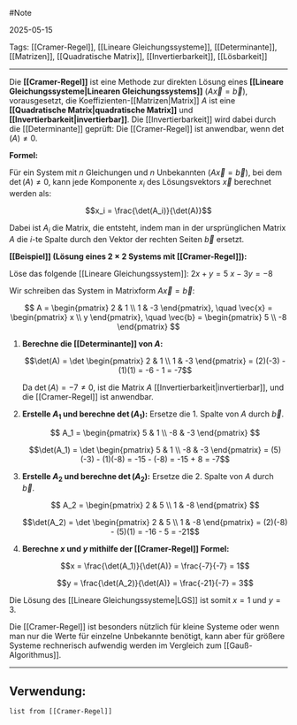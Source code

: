 #Note

2025-05-15

Tags: [[Cramer-Regel]], [[Lineare Gleichungssysteme]], [[Determinante]], [[Matrizen]], [[Quadratische Matrix]], [[Invertierbarkeit]], [[Lösbarkeit]]

---

Die **[[Cramer-Regel]]** ist eine Methode zur direkten Lösung eines **[[Lineare Gleichungssysteme|Linearen Gleichungssystems]]** ($A\vec{x} = \vec{b}$), vorausgesetzt, die Koeffizienten-[[Matrizen|Matrix]] $A$ ist eine **[[Quadratische Matrix|quadratische Matrix]]** und **[[Invertierbarkeit|invertierbar]]**. Die [[Invertierbarkeit]] wird dabei durch die [[Determinante]] geprüft: Die [[Cramer-Regel]] ist anwendbar, wenn $\det(A) \neq 0$.

**Formel:**

Für ein System mit $n$ Gleichungen und $n$ Unbekannten ($A\vec{x} = \vec{b}$), bei dem $\det(A) \neq 0$, kann jede Komponente $x_i$ des Lösungsvektors $\vec{x}$ berechnet werden als:

$$x_i = \frac{\det(A_i)}{\det(A)}$$

Dabei ist $A_i$ die Matrix, die entsteht, indem man in der ursprünglichen Matrix $A$ die $i$-te Spalte durch den Vektor der rechten Seiten $\vec{b}$ ersetzt.

**[[Beispiel]] (Lösung eines $2 \times 2$ Systems mit [[Cramer-Regel]]):**

Löse das folgende [[Lineare Gleichungssystem]]:
$2x + y = 5$
$x - 3y = -8$

Wir schreiben das System in Matrixform $A\vec{x} = \vec{b}$:

$$
A = \begin{pmatrix} 2 & 1 \\ 1 & -3 \end{pmatrix}, \quad \vec{x} = \begin{pmatrix} x \\ y \end{pmatrix}, \quad \vec{b} = \begin{pmatrix} 5 \\ -8 \end{pmatrix}
$$

1.  **Berechne die [[Determinante]] von $A$:**

    $$\det(A) = \det \begin{pmatrix} 2 & 1 \\ 1 & -3 \end{pmatrix} = (2)(-3) - (1)(1) = -6 - 1 = -7$$

    Da $\det(A) = -7 \neq 0$, ist die Matrix $A$ [[Invertierbarkeit|invertierbar]], und die [[Cramer-Regel]] ist anwendbar.

2.  **Erstelle $A_1$ und berechne $\det(A_1)$:**
    Ersetze die 1. Spalte von $A$ durch $\vec{b}$.

    $$
    A_1 = \begin{pmatrix} 5 & 1 \\ -8 & -3 \end{pmatrix}
    $$

    $$\det(A_1) = \det \begin{pmatrix} 5 & 1 \\ -8 & -3 \end{pmatrix} = (5)(-3) - (1)(-8) = -15 - (-8) = -15 + 8 = -7$$

3.  **Erstelle $A_2$ und berechne $\det(A_2)$:**
    Ersetze die 2. Spalte von $A$ durch $\vec{b}$.

    $$
    A_2 = \begin{pmatrix} 2 & 5 \\ 1 & -8 \end{pmatrix}
    $$

    $$\det(A_2) = \det \begin{pmatrix} 2 & 5 \\ 1 & -8 \end{pmatrix} = (2)(-8) - (5)(1) = -16 - 5 = -21$$

4.  **Berechne $x$ und $y$ mithilfe der [[Cramer-Regel]] Formel:**

    $$x = \frac{\det(A_1)}{\det(A)} = \frac{-7}{-7} = 1$$

    $$y = \frac{\det(A_2)}{\det(A)} = \frac{-21}{-7} = 3$$

Die Lösung des [[Lineare Gleichungssysteme|LGS]] ist somit $x=1$ und $y=3$.

Die [[Cramer-Regel]] ist besonders nützlich für kleine Systeme oder wenn man nur die Werte für einzelne Unbekannte benötigt, kann aber für größere Systeme rechnerisch aufwendig werden im Vergleich zum [[Gauß-Algorithmus]].

---

## Verwendung:

```dataview
list from [[Cramer-Regel]]
```